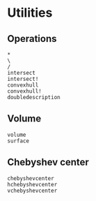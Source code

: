 # Utilities

## Operations
```@docs
*
\
/
intersect
intersect!
convexhull
convexhull!
doubledescription
```

## Volume
```@docs
volume
surface
```

## Chebyshev center
```@docs
chebyshevcenter
hchebyshevcenter
vchebyshevcenter
```
